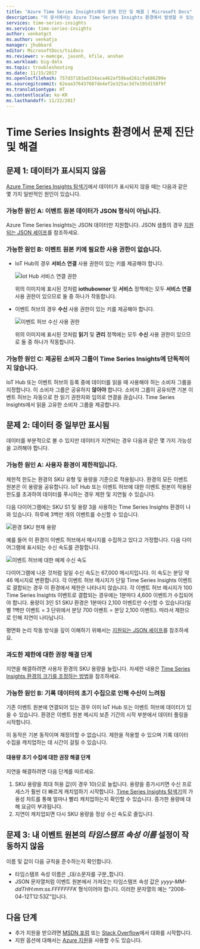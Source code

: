 ```yaml
---
title: "Azure Time Series Insights에서 문제 진단 및 해결 | Microsoft Docs"
description: "이 문서에서는 Azure Time Series Insights 환경에서 발생할 수 있는 일반적인 문제를 진단하고 해결하는 방법을 설명합니다."
services: time-series-insights
ms.service: time-series-insights
author: venkatgct
ms.author: venkatja
manager: jhubbard
editor: MicrosoftDocs/tsidocs
ms.reviewer: v-mamcge, jasonh, kfile, anshan
ms.workload: big-data
ms.topic: troubleshooting
ms.date: 11/15/2017
ms.openlocfilehash: 757d37183ad334aca462af59bad261cfa686299e
ms.sourcegitcommit: 62eaa376437687de4ef2e325ac3d7e195d158f9f
ms.translationtype: HT
ms.contentlocale: ko-KR
ms.lasthandoff: 11/22/2017
---
```

# <a name="diagnose-and-solve-problems-in-your-time-series-insights-environment"></a>Time Series Insights 환경에서 문제 진단 및 해결

## <a name="problem-1-no-data-is-shown"></a>문제 1: 데이터가 표시되지 않음
[Azure Time Series Insights 탐색기](https://insights.timeseries.azure.com)에서 데이터가 표시되지 않을 때는 다음과 같은 몇 가지 일반적인 원인이 있습니다.

### <a name="possible-cause-a-event-source-data-is-not-in-json-format"></a>가능한 원인 A: 이벤트 원본 데이터가 JSON 형식이 아닙니다.
Azure Time Series Insights는 JSON 데이터만 지원합니다. JSON 샘플의 경우 [지원되는 JSON 셰이프](time-series-insights-send-events.md#supported-json-shapes)를 참조하세요.

### <a name="possible-cause-b-event-source-key-is-missing-a-required-permission"></a>가능한 원인 B: 이벤트 원본 키에 필요한 사용 권한이 없습니다.
* IoT Hub의 경우 **서비스 연결** 사용 권한이 있는 키를 제공해야 합니다.

   ![Iot Hub 서비스 연결 권한](media/diagnose-and-solve-problems/iothub-serviceconnect-permissions.png)

   위의 이미지에 표시된 것처럼 **iothubowner** 및 **서비스** 정책에는 모두 **서비스 연결** 사용 권한이 있으므로 둘 중 하나가 작동합니다.
   
* 이벤트 허브의 경우 **수신** 사용 권한이 있는 키를 제공해야 합니다.

   ![이벤트 허브 수신 사용 권한](media/diagnose-and-solve-problems/eventhub-listen-permissions.png)

   위의 이미지에 표시된 것처럼 **읽기** 및 **관리** 정책에는 모두 **수신** 사용 권한이 있으므로 둘 중 하나가 작동합니다.

### <a name="possible-cause-c-the-consumer-group-provided-is-not-exclusive-to-time-series-insights"></a>가능한 원인 C: 제공된 소비자 그룹이 Time Series Insights에 단독적이지 않습니다.
IoT Hub 또는 이벤트 허브의 등록 중에 데이터를 읽을 때 사용해야 하는 소비자 그룹을 지정합니다. 이 소비자 그룹은 공유하지 **않아야** 합니다. 소비자 그룹이 공유되면 기본 이벤트 허브는 자동으로 한 읽기 권한자와 임의로 연결을 끊습니다. Time Series Insights에서 읽을 고유한 소비자 그룹을 제공합니다.

## <a name="problem-2-some-data-is-shown-but-some-is-missing"></a>문제 2: 데이터 중 일부만 표시됨
데이터를 부분적으로 볼 수 있지만 데이터가 지연되는 경우 다음과 같은 몇 가지 가능성을 고려해야 합니다.

### <a name="possible-cause-a-your-environment-is-getting-throttled"></a>가능한 원인 A: 사용자 환경이 제한적입니다.
제한적 한도는 환경의 SKU 유형 및 용량을 기준으로 적용됩니다. 환경의 모든 이벤트 원본은 이 용량을 공유합니다. IoT Hub 또는 이벤트 허브에 대한 이벤트 원본이 적용된 한도를 초과하여 데이터를 푸시하는 경우 제한 및 지연될 수 있습니다.

다음 다이어그램에는 SKU S1 및 용량 3을 사용하는 Time Series Insights 환경이 나와 있습니다. 하루에 3백만 개의 이벤트를 수신할 수 있습니다.

![환경 SKU 현재 용량](media/diagnose-and-solve-problems/environment-sku-current-capacity.png)

예를 들어 이 환경이 이벤트 허브에서 메시지를 수집하고 있다고 가정합니다. 다음 다이어그램에 표시되는 수신 속도를 관찰합니다.

![이벤트 허브에 대한 예제 수신 속도](media/diagnose-and-solve-problems/eventhub-ingress-rate.png)

다이어그램에 나온 것처럼 일일 수신 속도는 67,000 메시지입니다. 이 속도는 분당 약 46 메시지로 변환합니다. 각 이벤트 허브 메시지가 단일 Time Series Insights 이벤트로 결합되는 경우 이 환경에서 제한은 나타나지 않습니다. 각 이벤트 허브 메시지가 100 Time Series Insights 이벤트로 결합되는 경우에는 1분마다 4,600 이벤트가 수집되어야 합니다. 용량이 3인 S1 SKU 환경은 1분마다 2,100 이벤트만 수신할 수 있습니다(일별 1백만 이벤트 = 3 단위에서 분당 700 이벤트 = 분당 2,100 이벤트). 따라서 제한으로 인해 지연이 나타납니다. 

평면화 논리 작동 방식을 깊이 이해하기 위해서는 [지원되는 JSON 셰이프](time-series-insights-send-events.md#supported-json-shapes)를 참조하세요.

### <a name="recommended-resolution-steps-for-excessive-throttling"></a>과도한 제한에 대한 권장 해결 단계
지연을 해결하려면 사용자 환경의 SKU 용량을 늘립니다. 자세한 내용은 [Time Series Insights 환경의 크기를 조정하는 방법](time-series-insights-how-to-scale-your-environment.md)을 참조하세요.

### <a name="possible-cause-b-initial-ingestion-of-historical-data-is-causing-slow-ingress"></a>가능한 원인 B: 기록 데이터의 초기 수집으로 인해 수신이 느려짐
기존 이벤트 원본에 연결되어 있는 경우 이미 IoT Hub 또는 이벤트 허브에 데이터가 있을 수 있습니다. 환경은 이벤트 원본 메시지 보존 기간의 시작 부분에서 데이터 풀링을 시작합니다.

이 동작은 기본 동작이며 재정의할 수 없습니다. 제한을 적용할 수 있으며 기록 데이터 수집을 캐치업하는 데 시간이 걸릴 수 있습니다.

#### <a name="recommended-resolution-steps-of-large-initial-ingestion"></a>대용량 초기 수집에 대한 권장 해결 단계
지연을 해결하려면 다음 단계를 따르세요.
1. SKU 용량을 최대 허용 값(이 경우 10)으로 늘립니다. 용량을 증가시키면 수신 프로세스가 훨씬 더 빠르게 캐치업하기 시작합니다. [Time Series Insights 탐색기](https://insights.timeseries.azure.com)의 가용성 차트를 통해 얼마나 빨리 캐치업하는지 확인할 수 있습니다. 증가한 용량에 대해 요금이 부과됩니다.
2. 지연이 캐치업되면 다시 SKU 용량을 정상 수신 속도로 줄입니다.

## <a name="problem-3-my-event-sources-timestamp-property-name-setting-doesnt-work"></a>문제 3: 내 이벤트 원본의 *타임스탬프 속성 이름* 설정이 작동하지 않음
이름 및 값이 다음 규칙을 준수하는지 확인합니다.
* 타임스탬프 속성 이름은 _대/소문자를 구분_합니다.
* JSON 문자열처럼 이벤트 원본에서 가져오는 타임스탬프 속성 값은 _yyyy-MM-ddTHH:mm:ss.FFFFFFFK_ 형식이어야 합니다. 이러한 문자열의 예는 “2008-04-12T12:53Z”입니다.

## <a name="next-steps"></a>다음 단계
- 추가 지원을 받으려면 [MSDN 포럼](https://social.msdn.microsoft.com/Forums/home?forum=AzureTimeSeriesInsights) 또는 [Stack Overflow](https://stackoverflow.com/questions/tagged/azure-timeseries-insights)에서 대화를 시작합니다. 
- 지원 옵션에 대해서는 [Azure 지원](https://azure.microsoft.com/support/options/)을 사용할 수도 있습니다.
